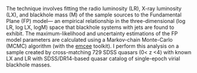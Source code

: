  
The technique involves fitting the radio luminosity (LR), X-ray luminosity (LX), and blackhole mass (M) of the sample sources to the Fundamental Plane (FP) model— an empirical relationship in the three-dimensional (log LR, log LX, logM) space that blackhole systems with jets are found to exhibit. The maximum-likelihood and uncertainty estimations of the FP model parameters are calculated using a Markov-chain Monte-Carlo (MCMC) algorithm (with the [emcee](https://emcee.readthedocs.io/en/stable/) toolkit). 
I perform this analysis on a sample created by cross-matching 729 SDSS quasars (0< z <4) with known LX and LR with SDSS/DR14-based quasar catalog of single-epoch virial blackhole masses.

